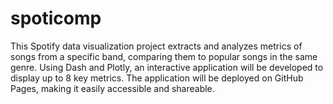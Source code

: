 # spoticomp
This Spotify data visualization project extracts and analyzes metrics of songs from a specific band, comparing them to popular songs in the same genre. Using Dash and Plotly, an interactive application will be developed to display up to 8 key metrics. The application will be deployed on GitHub Pages, making it easily accessible and shareable.

